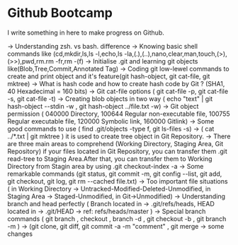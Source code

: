 # Github Bootcamp

I write something in here to make progress on Github.

-> Understanding zsh. vs bash. difference
-> Knowing basic shell commands like (cd,mkdir,ls,ls -l,echo,ls -la,(.),(..),nano,clear,man,touch,(>),(>>),pwd,rm.rm -fr,rm -(f)
-> Initialise .git and learning git objects like(Blob,Tree,Commit,Annotated Tag)
-> Coding git low-lewel commands to create and print object and it's feature(git hash-object, git cat-file, git mktree)
-> What is hash code and how to create hash code by Git ? (SHA1, 40 Hexadecimal = 160 bits)
-> Git cat-file options ( git cat-file -p, git cat-file -s, git cat-file -t)
-> Creating blob objects in two way ( echo "text" | git hash-object --stdin -w , git hash-object ../file.txt -w) 
-> Git object permission ( 040000 Directory, 100644 Regular non-executable file, 100755 Regular executable file, 120000 Symbolic link, 160000 Gitlink)
-> Some good commands to use ( find .git/objects -type f, git ls-files -s)
-> ( cat ../*.txt | git mktree ) it is used to create tree object in Git Repository.
-> There are three main areas to comprehend (Working Directory, Staging Area, Git Repository) if your files located in Git Repository, you can transfer them .git read-tree <hash code> to Staging Area.After that, you can transfer them to Working Directory from Stagin area by using .git checkout-index -a
-> Some remarkable commands (git status, git commit -m, git config --list, git add, git checkout, git log, git rm --cached file.txt)
-> Too important file situations ( in Working Directory -> Untracked-Modified-Deleted-Unmodified, in Staging Area -> Staged-Unmodified, in Git->Unmodified)
-> Understanding branch and head perfectly ( Branch located in -> .git/refs/heads, HEAD located in -> .git/HEAD -> ref: refs/heads/master )
-> Special branch commands ( git branch <name>, checkout <name>, branch -d <name>, git checkout -b <branch-name>, git branch -m <oldname> <newname> )
-> (git clone, git diff, git commit -a -m "comment" , git merge <branch-name>
-> some changes
